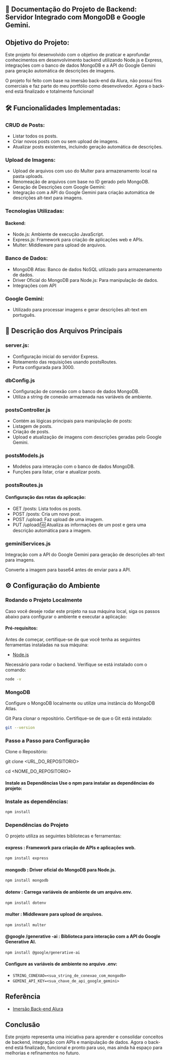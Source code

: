 
## 👜 Documentação do Projeto de Backend: Servidor Integrado com MongoDB e Google Gemini.

##  Objetivo do Projeto:

Este projeto foi desenvolvido com o objetivo de praticar e aprofundar conhecimentos em desenvolvimento backend utilizando Node.js e Express, integrações com o banco de dados MongoDB e a API do Google Gemini para geração automática de descrições de imagens. 

O projeto foi feito com base na imersão back-end da Alura, não possui fins comerciais e faz parte do meu portfólio como desenvolvedor. Agora o back-end está finalizado e totalmente funcional!

## 🛠 Funcionalidades Implementadas:

### CRUD de Posts:

- Listar todos os posts.
- Criar novos posts com ou sem upload de imagens.
- Atualizar posts existentes, incluindo geração automática de descrições.

### Upload de Imagens:

- Upload de arquivos com uso do Multer para armazenamento local na pasta uploads.
- Renomeação de arquivos com base no ID gerado pelo MongoDB.
- Geração de Descrições com Google Gemini:
- Integração com a API do Google Gemini para criação automática de descrições alt-text para imagens.

### Tecnologias Utilizadas:

#### Backend:

- Node.js: Ambiente de execução JavaScript.
- Express.js: Framework para criação de aplicações web e APIs.
- Multer: Middleware para upload de arquivos.

### Banco de Dados:

- MongoDB Atlas: Banco de dados NoSQL utilizado para armazenamento de dados.
- Driver Oficial do MongoDB para Node.js: Para manipulação de dados.
- Integrações com API

### Google Gemini:

- Utilizado para processar imagens e gerar descrições alt-text em português.

## 📄 Descrição dos Arquivos Principais

### server.js:

- Configuração inicial do servidor Express.
- Roteamento das requisições usando postsRoutes.
- Porta configurada para 3000.

### dbConfig.js

- Configuração de conexão com o banco de dados MongoDB.
- Utiliza a string de conexão armazenada nas variáveis de ambiente.

### postsController.js

- Contém as lógicas principais para manipulação de posts:
- Listagem de posts.
- Criação de posts.
- Upload e atualização de imagens com descrições geradas pelo Google Gemini.

### postsModels.js

- Modelos para interação com o banco de dados MongoDB.
- Funções para listar, criar e atualizar posts.

### postsRoutes.js

#### Configuração das rotas da aplicação:

- GET /posts: Lista todos os posts.
- POST /posts: Cria um novo post.
- POST /upload: Faz upload de uma imagem.
- PUT /upload/:id: Atualiza as informações de um post e gera uma descrição automática para a imagem.

### geminiServices.js

Integração com a API do Google Gemini para geração de descrições alt-text para imagens.

Converte a imagem para base64 antes de enviar para a API.

## ⚙ Configuração do Ambiente

### Rodando o Projeto Localmente

Caso você deseje rodar este projeto na sua máquina local, siga os passos abaixo para configurar o ambiente e executar a aplicação:

#### Pré-requisitos:

Antes de começar, certifique-se de que você tenha as seguintes ferramentas instaladas na sua máquina:

 - [Node.js](https://nodejs.org/)

Necessário para rodar o backend. Verifique se está instalado com o comando:
```bash
node -v
```
### MongoDB
Configure o MongoDB localmente ou utilize uma instância do MongoDB Atlas.

Git
Para clonar o repositório. Certifique-se de que o Git está instalado:

```bash
git --version
```

### Passo a Passo para Configuração

Clone o Repositório:

git clone <URL_DO_REPOSITORIO>

cd <NOME_DO_REPOSITORIO>

#### Instale as Dependências Use o npm para instalar as dependências do projeto:

### Instale as dependências:

```bash
npm install
```

### Dependências do Projeto

O projeto utiliza as seguintes bibliotecas e ferramentas:

#### express : Framework para criação de APIs e aplicações web.
```bash
npm install express
```
#### mongodb : Driver oficial do MongoDB para Node.js.
```bash
npm install mongodb
```
#### dotenv : Carrega variáveis ​​de ambiente de um arquivo.env.
```bash
npm install dotenv
```
#### multer : Middleware para upload de arquivos.

```bash
npm install multer
```

#### @google /generative -ai : Biblioteca para interação com a API do Google Generative AI.

```bash
npm install @google/generative-ai
```

#### Configure as variáveis de ambiente no arquivo .env:

- `STRING_CONEXAO=<sua_string_de_conexao_com_mongodb>`
- `GEMINI_API_KEY=<sua_chave_de_api_google_gemini>`


## Referência

 - [Imersão Back-end Alura](https://www.alura.com.br/)

## Conclusão

Este projeto representa uma iniciativa para aprender e consolidar conceitos de backend, integração com APIs e manipulação de dados. Agora o back-end está finalizado, funcional e pronto para uso, mas ainda há espaço para melhorias e refinamentos no futuro.
